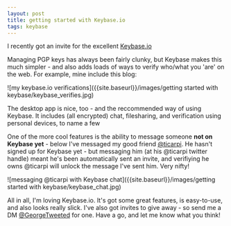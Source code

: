 ```yaml
---
layout: post
title: getting started with Keybase.io
tags: keybase
---
```


I recently got an invite for the excellent [Keybase.io](https://keybase.io)

Managing PGP keys has always been fairly clunky, but Keybase makes this much simpler - and also adds loads of ways to verify who/what you 'are' on the web. For example, mine include this blog:


![my keybase.io verifications]({{site.baseurl}}/images/getting started with keybase/keybase_verifies.jpg)

The desktop app is nice, too - and the reccommended way of using Keybase. It includes (all encrypted) chat, filesharing, and verification using personal devices, to name a few 

One of the more cool features is the ability to message someone **not on Keybase yet** - below I've messaged my good friend [@ticarpi](twitter.com/ticarpi "@ticarpi on twitter"). He hasn't signed up for Keybase yet - but messaging him (at his @ticarpi twitter handle) meant he's been automatically sent an invite, and verifiying he owns @ticarpi will unlock the message I've sent him. Very nifty!

![messaging @ticarpi with Keybase chat]({{site.baseurl}}/images/getting started with keybase/keybase_chat.jpg)

All in all, I'm loving Keybase.io. It's got some great features, is easy-to-use, and also looks really slick. I've also got invites to give away - so send me a DM [@GeorgeTweeted](twitter.com/georgetweeted "@GeorgeTweeted on Twitter") for one. Have a go, and let me know what you think!